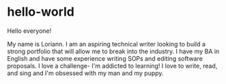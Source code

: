 # hello-world

Hello everyone! 

My name is Loriann. I am an aspiring technical writer looking to build a strong portfolio that will allow me to break into the industry. I have my BA in English and have some experience writing SOPs and editing software proposals. I love a challenge- I'm addicted to learning! I love to write, read, and sing and I'm obsessed with my man and my puppy. 

